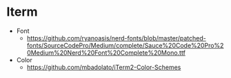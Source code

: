 # Iterm
- Font
	- https://github.com/ryanoasis/nerd-fonts/blob/master/patched-fonts/SourceCodePro/Medium/complete/Sauce%20Code%20Pro%20Medium%20Nerd%20Font%20Complete%20Mono.ttf
- Color
	- https://github.com/mbadolato/iTerm2-Color-Schemes

